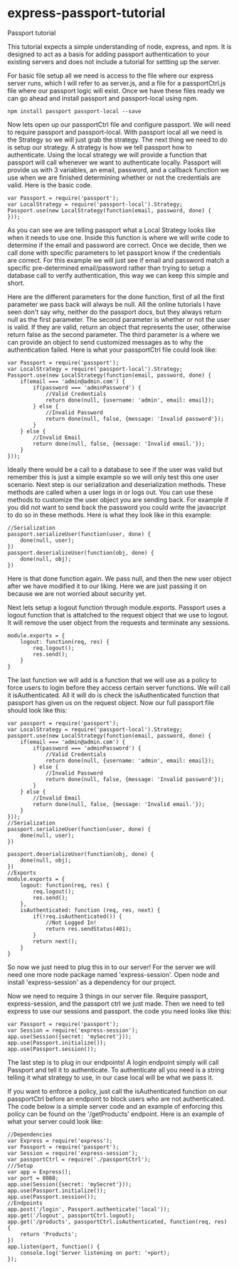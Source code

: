 # express-passport-tutorial

Passport tutorial

This tutorial expects a simple understanding of node, express, and npm. It is designed to
act as a basis for adding passport authentication to your existing servers and does not
include a tutorial for settting up the server.

For basic file setup all we need is access to the file where our express server runs, which
I will refer to as server.js, and a file for a passportCtrl.js file where our passport
logic will exist. Once we have these files ready we can go ahead and install passport and
passport-local using npm.

	npm install passport passport-local --save
 
Now lets open up our passportCtrl file and configure passport. We will need to require
passport and passport-local. With passport local all we need is the Strategy so we will
just grab the strategy. The next thing we need to do is setup our strategy. A strategy 
is how we tell passport how to authenticate. Using the local strategy we will provide
a function that passport will call whenever we want to authenticate locally. Passport
will provide us with 3 variables, an email, password, and a callback function we use
when we are finished determining whether or not the credentials are valid. Here is the
basic code.

	var Passport = require('passport');
	var LocalStrategy = require('passport-local').Strategy;
	Passport.use(new LocalStrategy(function(email, password, done) {
	}));

As you can see we are telling passport what a Local Strategy looks like when it needs to use
one. Inside this function is where we will write code to determine if the email and password
are correct. Once we decide, then we call done with specific parameters to let passport
know if the credentials are correct. For this example we will just see if email and password
match a specific pre-determined email/password rather than trying to setup a database call
to verify authentication, this way we can keep this simple and short.

Here are the different parameters for the done function, first of all the first parameter
we pass back will always be null. All the online tutorials I have seen don't say why, neither
do the passport docs, but they always return null as the first parameter. The second parameter
is whether or not the user is valid. If they are valid, return an object that represents
the user, otherwise return false as the second parameter. The third parameter is a where we
can provide an object to send customized messages as to why the authentication failed. Here is
what your passportCtrl file could look like:

	var Passport = require('passport');
	var LocalStrategy = require('passport-local').Strategy;
	Passport.use(new LocalStrategy(function(email, password, done) {
		if(email === 'admin@admin.com') {
			if(password === 'adminPassword') {
				//Valid Credentials
				return done(null, {username: 'admin', email: email});
			} else {
				//Invalid Password
				return done(null, false, {message: 'Invalid password'});
			}
		} else {
			//Invalid Email
			return done(null, false, {message: 'Invalid email.'});
		}	
	}));

Ideally there would be a call to a database to see if the user was valid but remember this is just
a simple example so we will only test this one user scenario. Next step is our serialization and
deserialization methods. These methods are called when a user logs in or logs out. You can
use these methods to customize the user object you are sending back. For example if you did not
want to send back the password you could write the javascript to do so in these methods. Here
is what they look like in this example: 


	//Serialization
	passport.serializeUser(function(user, done) {
		done(null, user);
	})
	passport.deserializeUser(function(obj, done) {
		done(null, obj);
	})

Here is that done function again. We pass null, and then the new user object after we have modified it
to our liking. Here we are just passing it on because we are not worried about security yet. 

Next lets setup a logout function through module.exports. Passport uses a logout function that is
attatched to the request object that we use to logout. It will remove the user object from the
requests and terminate any sessions. 

	module.exports = {
		logout: function(req, res) {
			req.logout();
			res.send();
		}
	}

The last function we will add is a function that we will use as a policy to force users to login before
they access certain server functions. We will call it isAuthenticated. All it will do is check the
isAuthenticated function that passport has given us on the request object. Now our full passport file should
look like this:

	var passport = require('passport');
	var LocalStrategy = require('passport-local').Strategy;
	passport.use(new LocalStrategy(function(email, password, done) {
		if(email === 'admin@admin.com') {
			if(password === 'adminPassword') {
				//Valid Credentials
				return done(null, {username: 'admin', email: email});
			} else {
				//Invalid Password
				return done(null, false, {message: 'Invalid password'});
			}
		} else {
			//Invalid Email
			return done(null, false, {message: 'Invalid email.'});
		}	
	}));
	//Serialization
	passport.serializeUser(function(user, done) {
		done(null, user);
	})
	
	passport.deserializeUser(function(obj, done) {
		done(null, obj);
	})
	//Exports
	module.exports = {
		logout: function(req, res) {
			req.logout();
			res.send();
		},
		isAuthenticated: function (req, res, next) {
			if(!req.isAuthenticated()) {
				//Not Logged In!
				return res.sendStatus(401);
			}
			return next();
		}
	}

So now we just need to plug this in to our server! For the server we will need one more node package
named 'express-session'. Open node and install 'express-session' as a dependency for our project.

Now we need to require 3 things in our server file. Require passport, express-session, and the passport
ctrl we just made. Then we need to tell express to use our sessions and passport. the code you need looks
like this: 

	var Passport = require('passport');
	var Session = require('express-session');
	app.use(Session({secret: 'mySecret'}));
	app.use(Passport.initialize());
	app.use(Passport.session());

The last step is to plug in our endpoints! A login endpoint  simply will call Passport and tell it to authenticate.
To authenticate all you need is a string telling it what strategy to use, in our case local will be what we pass
it. 

If you want to enforce a policy, just call the isAuthenticated function on our passportCtrl before an endpoint
to block users who are not authenticated. The code below is a simple server code and an example of enforcing
this policy can be found on the '/getProducts' endpoint. Here is an example of what your server could look
like:

	//Dependencies
	var Express = require('express');
	var Passport = require('passport');
	var Session = require('express-session');
	var passportCtrl = require('./passportCtrl');
	///Setup
	var app = Express();
	var port = 8080;
	app.use(Session({secret: 'mySecret'}));
	app.use(Passport.initialize());
	app.use(Passport.session());
	//Endpoints
	app.post('/login', Passport.authenticate('local'));
	app.get('/logout', passportCtrl.logout);
	app.get('/products', passportCtrl.isAuthenticated, function(req, res) {
		return 'Products';
	})
	app.listen(port, function() {
		console.log('Server listening on port: '+port);
	});
